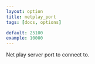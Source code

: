 ```yaml
---
layout: option
title: netplay_port
tags: [docs, options]

default: 25100
example: 10000
---
```


Net play server port to connect to.
